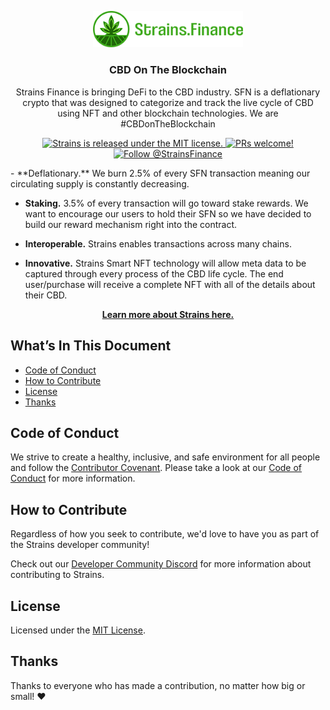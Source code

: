 <p align="center">
  <a href="https://strains.finance">
    <img alt="Strains" src="strains.png" width="240" />
  </a>
</p>
<h3 align="center">
  CBD On The Blockchain
</h3>
<p align="center">
  Strains Finance is bringing DeFi to the CBD industry. SFN is a deflationary crypto that was designed to categorize and track the live cycle of CBD using NFT and other blockchain technologies. We are #CBDonTheBlockchain
</p>
<p align="center">
  <a href="https://github.com/strainsfinance/Strains-SFN-/blob/main/LICENSE">
    <img src="https://img.shields.io/badge/license-MIT-blue.svg" alt="Strains is
    released under the MIT license." />
  </a>
  <a href="https://strains.finance">
    <img src="https://img.shields.io/badge/PRs-welcome-brightgreen.svg"
    alt="PRs welcome!" />
  </a>
  <a href="https://twitter.com/intent/follow?screen_name=StrainsFinance">
    <img
    src="https://img.shields.io/twitter/follow/StrainsFinance?style=social"
    alt="Follow @StrainsFinance" />
  </a>

</p>
- **Deflationary.** We burn 2.5% of every SFN transaction meaning our circulating supply is constantly decreasing.

- **Staking.** 3.5% of every transaction will go toward stake rewards. We want to encourage our users to hold their SFN so we have decided to build our reward mechanism right into the contract.

- **Interoperable.** Strains enables transactions across many chains.

- **Innovative.** Strains Smart NFT technology will allow meta data to be captured through every process of the CBD life cycle. The end user/purchase will receive a complete NFT with all of the details about their CBD.

<p align="center">
  <a href="https://strains.finance">
    <b>Learn more about Strains here.</b>
  </a>
</p>

## What’s In This Document

- [Code of Conduct](#code-of-conduct)
- [How to Contribute](#how-to-contribute)
- [License](#license)
- [Thanks](#thanks)

## Code of Conduct

We strive to create a healthy, inclusive, and safe environment for all people
and follow the [Contributor Covenant](https://contributor-covenant.org). Please
take a look at our [Code of Conduct](./CODE_OF_CONDUCT.md) for more
information.

## How to Contribute

Regardless of how you seek to contribute, we'd love to have you as part of the
Strains developer community!

Check out our [Developer Community Discord](https://discord.gg/Ur5qUQWEUQ)
for more information about contributing to Strains.

## License

Licensed under the [MIT License](./LICENSE).

## Thanks

Thanks to everyone who has made a contribution, no matter how big or small!
:heart:
